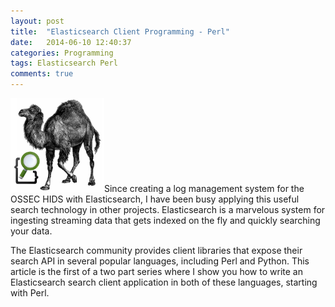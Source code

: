 ```yaml
---
layout: post
title:  "Elasticsearch Client Programming - Perl"
date:   2014-06-10 12:40:37
categories: Programming
tags: Elasticsearch Perl 
comments: true
---
```

<img class="image-left" src="/img/Elasticsearch-Perl.png" width="150px"/>Since creating a log management system for the OSSEC HIDS with Elasticsearch, I have been busy applying this useful search technology in other projects. Elasticsearch is a marvelous system for ingesting streaming data that gets indexed on the fly and quickly searching your data.

The Elasticsearch community provides client libraries that expose their search API in several popular languages, including Perl and Python. This article is the first of a two part series where I show you how to write an Elasticsearch search client application in both of these languages, starting with Perl.